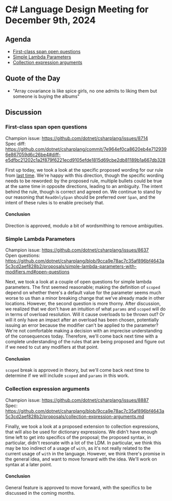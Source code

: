 # C# Language Design Meeting for December 9th, 2024

## Agenda
- [First-class span open questions](#first-class-span-open-questions)
- [Simple Lambda Parameters](#simple-lambda-parameters)
- [Collection expression arguments](#collection-expression-arguments)

## Quote of the Day

- "Array covariance is like spice girls, no one admits to liking them but someone is buying the albums"

## Discussion

### First-class span open questions

Champion issue: https://github.com/dotnet/csharplang/issues/8714  
Spec diff: https://github.com/dotnet/csharplang/commit/7e964ef0ca8620eb4e7129396e867059d6c26be4#diff-e5dfbc21202c1a2f879f6221ecd9105efde1815d69cbe2db81189b1a667db328

First up today, we took a look at the specific proposed wording for our rule from [last time](LDM-2024-12-04.md#preferring-readonlyspant-over-spant-conversions).
We're happy with this direction, though the specific wording needs to be reworded: by the proposed rule, multiple bullets could be true at the same time in opposite
directions, leading to an ambiguity. The intent behind the rule, though is correct and agreed on. We continue to stand by our reasoning that `ReadOnlySpan` should
be preferred over `Span`, and the intent of these rules is to enable precisely that.

#### Conclusion

Direction is approved, modulo a bit of wordsmithing to remove ambiguities.

### Simple Lambda Parameters

Champion issue: https://github.com/dotnet/csharplang/issues/8637  
Open questions: https://github.com/dotnet/csharplang/blob/9cca9e78ac7c35af896bf4643a5c3cd2aef828b2/proposals/simple-lambda-parameters-with-modifiers.md#open-questions

Next, we took a look at a couple of open questions for simple lambda parameters. The first seemed reasonable; making the definition of `scoped` depend on whether
there's a default value for the parameter seems much worse to us than a minor breaking change that we've already made in other locations. However, the second question
is more thorny. After discussion, we realized that we don't have an intuition of what `params` and `scoped` will do in terms of overload resolution. Will it cause
overloads to be thrown out? Or will it only have an impact after an overload has been chosen, potentially issuing an error because the modifier can't be applied
to the parameter? We're not comfortable making a decision with an imprecise understanding of the consequences today. Therefore, we'll come back next time with a
complete understanding of the rules that are being proposed and figure out if we need to cut any modifiers at that point.

#### Conclusion

`scoped` break is approved in theory, but we'll come back next time to determine if we will include `scoped` and `params` in this work.

### Collection expression arguments

Champion issue: https://github.com/dotnet/csharplang/issues/8887  
Spec: https://github.com/dotnet/csharplang/blob/9cca9e78ac7c35af896bf4643a5c3cd2aef828b2/proposals/collection-expression-arguments.md

Finally, we took a look at a proposed extension to collection expressions, that will also be used for dictionary expressions. We didn't have enough time left to get
into specifics of the proposal; the proposed syntax, in particular, didn't resonate with a lot of the LDM. In particular, we think this may be too indirect of a
usage of `with`, as it's not really related to the current usage of `with` in the language. However, we think there's promise in the general idea, and want to move
forward with the idea. We'll work on syntax at a later point.

#### Conclusion

General feature is approved to move forward, with the specifics to be discussed in the coming months.
